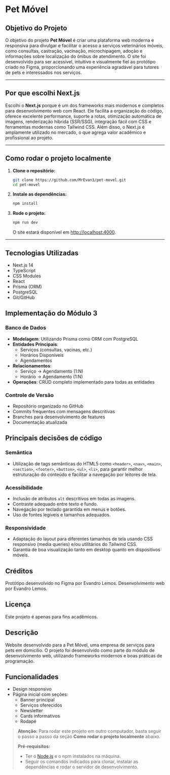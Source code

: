 # Pet Móvel

## Objetivo do Projeto

O objetivo do projeto **Pet Móvel** é criar uma plataforma web moderna e responsiva para divulgar e facilitar o acesso a serviços veterinários móveis, como consultas, castração, vacinação, microchipagem, adoção e informações sobre localização do ônibus de atendimento. O site foi desenvolvido para ser acessível, intuitivo e visualmente fiel ao protótipo criado no Figma, proporcionando uma experiência agradável para tutores de pets e interessados nos serviços.

---

## Por que escolhi Next.js

Escolhi o **Next.js** porque é um dos frameworks mais modernos e completos para desenvolvimento web com React. Ele facilita a organização do código, oferece excelente performance, suporte a rotas, otimização automática de imagens, renderização híbrida (SSR/SSG), integração fácil com CSS e ferramentas modernas como Tailwind CSS. Além disso, o Next.js é amplamente utilizado no mercado, o que agrega valor acadêmico e profissional ao projeto.

---

## Como rodar o projeto localmente

1. **Clone o repositório:**
   ```sh
   git clone https://github.com/MrEvan3/pet-movel.git
   cd pet-movel
   ```

2. **Instale as dependências:**
   ```sh
   npm install
   ```

3. **Rode o projeto:**
   ```sh
   npm run dev
   ```
   O site estará disponível em [http://localhost:4000](http://localhost:4000).

---

## Tecnologias Utilizadas
- Next.js 14
- TypeScript
- CSS Modules
- React
- Prisma (ORM)
- PostgreSQL
- Git/GitHub

## Implementação do Módulo 3

### Banco de Dados
- **Modelagem**: Utilizando Prisma como ORM com PostgreSQL
- **Entidades Principais**:
  - Serviços (consultas, vacinas, etc.)
  - Horários Disponíveis
  - Agendamentos
- **Relacionamentos**:
  - Serviço -> Agendamento (1:N)
  - Horário -> Agendamento (1:N)
- **Operações**: CRUD completo implementado para todas as entidades

### Controle de Versão
- Repositório organizado no GitHub
- Commits frequentes com mensagens descritivas
- Branches para desenvolvimento de features
- Documentação atualizada

## Principais decisões de código

### Semântica
- Utilização de tags semânticas do HTML5 como `<header>`, `<nav>`, `<main>`, `<section>`, `<footer>`, `<button>`, `<ul>`, `<li>`, para garantir melhor estruturação do conteúdo e facilitar a navegação por leitores de tela.

### Acessibilidade
- Inclusão de atributos `alt` descritivos em todas as imagens.
- Contraste adequado entre texto e fundo.
- Navegação por teclado garantida em menus e botões.
- Uso de fontes legíveis e tamanhos adequados.

### Responsividade
- Adaptação do layout para diferentes tamanhos de tela usando CSS responsivo (media queries) e/ou utilitários do Tailwind CSS.
- Garantia de boa visualização tanto em desktop quanto em dispositivos móveis.

## Créditos

Protótipo desenvolvido no Figma por Evandro Lemos.
Desenvolvimento web por Evandro Lemos.

## Licença

Este projeto é apenas para fins acadêmicos.

## Descrição
Website desenvolvido para a Pet Móvel, uma empresa de serviços para pets em domicílio. O projeto foi desenvolvido como parte do módulo de desenvolvimento web, utilizando frameworks modernos e boas práticas de programação.

## Funcionalidades
- Design responsivo
- Página inicial com seções:
  - Banner principal
  - Serviços oferecidos
  - Newsletter
  - Cards informativos
  - Rodapé

> **Atenção:**
> Para rodar este projeto em outro computador, basta seguir o passo a passo da seção **Como rodar o projeto localmente** abaixo.
> 
> **Pré-requisitos:**
> - Ter o [Node.js](https://nodejs.org/) e o npm instalados na máquina.
> - Seguir os comandos indicados para clonar, instalar as dependências e rodar o servidor de desenvolvimento.
